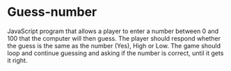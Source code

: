 # Guess-number

JavaScript program that allows a player to enter a number between 0 and 100 that the computer will then guess. The player should respond whether the guess is the same as the number (Yes), High or Low. The game should loop and continue guessing and asking if the number is correct, until it gets it right.
